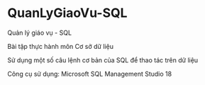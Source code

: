 # QuanLyGiaoVu-SQL
Quản lý giáo vụ - SQL

Bài tập thực hành môn Cơ sở dữ liệu

Sử dụng một số câu lệnh cơ bản của SQL để thao tác trên dữ liệu 

Công cụ sử dụng: Microsoft SQL Management Studio 18

